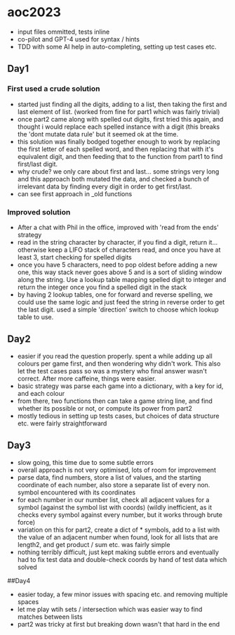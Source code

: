 # aoc2023
- input files ommitted, tests inline
- co-pilot and GPT-4 used for syntax / hints
- TDD with some AI help in auto-completing, setting up test cases etc.

## Day1

### First used a crude solution
- started just finding all the digits, adding to a list, then taking the first and last element of list. (worked from fine for part1 which was fairly trivial)
- once part2 came along with spelled out digits, first tried this again, and thought i would replace each spelled instance with a digit (this breaks the 'dont mutate data rule' but it seemed ok at the time.
- this solution was finally bodged together enough to work by replacing the first letter of each spelled word, and then replacing that with it's equivalent digit, and then feeding that to the function from part1 to find first/last digit. 
- why crude? we only care about first and last... some strings very long and this approach both mutated the data, and checked a bunch of irrelevant data by finding every digit in order to get first/last. 
- can see first approach in _old functions

### Improved solution
- After a chat with Phil in the office, improved with 'read from the ends' strategy
- read in the string character by character, if you find a digit, return it... otherwise keep a LIFO stack of characters read, and once you have at least 3, start checking for spelled digits
- once you have 5 characters, need to pop oldest before adding a new one, this way stack never goes above 5 and is a sort of sliding window along the string. Use a lookup table mapping spelled digit to integer and return the integer once you find a spelled digit in the stack
- by having 2 lookup tables, one for forward and reverse spelling, we could use the same logic and just feed the string in reverse order to get the last digit. used a simple 'direction' switch to choose which lookup table to use. 

## Day2
- easier if you read the question properly. spent a while adding up all colours per game first, and then wondering why didn't work. This also let the test cases pass so was a mystery who final answer wasn't correct. After more caffeine, things were easier.
- basic strategy was parse each game into a dictionary, with a key for id, and each colour
- from there, two functions then can take a game string line, and find whether its possible or not, or compute its power from part2
- mostly tedious in setting up tests cases, but choices of data structure etc. were fairly straightforward

## Day3
- slow going, this time due to some subtle errors 
- overall approach is not very optimised, lots of room for improvement
- parse data, find numbers, store a list of values, and the starting coordinate of each number, also store a separate list of every non. symbol encountered with its coordinates
- for each number in our number list, check all adjacent values for a symbol (against the symbol list with coords) (wildly inefficient, as it checks every symbol against every number, but it works through brute force)
- variation on this for part2, create a dict of * symbols, add to a list with the value of an adjacent number when found, look for all lists that are length2, and get product / sum etc. was fairly simple
- nothing terribly difficult, just kept making subtle errors and eventually had to fix test data and double-check coords by hand of test data which solved

##Day4
- easier today, a few minor issues with spacing etc. and removing multiple spaces
- let me play wtih sets / intersection which was easier way to find matches between lists
- part2 was tricky at first but breaking down wasn't that hard in the end